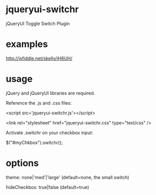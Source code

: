 jqueryui-switchr
================

jQueryUI Toggle Switch Plugin

examples
================
http://jsfiddle.net/skelly/jH6UH/


usage
=====
jQuery and jQueryUI libraries are required.

Reference the .js and .css files:

&lt;script src='jqueryui-switchr.js'&gt;&lt;/script&gt;

&lt;link rel="stylesheet" href="jqueryui-switchr.css" type="text/css" /&gt;

Activate .switchr on your checkbox input:

$("#myChkbox").switchr();

options
=======
theme: none|'med'|'large' (default=none, the small switch)

hideCheckbox: true|false (default=true)

